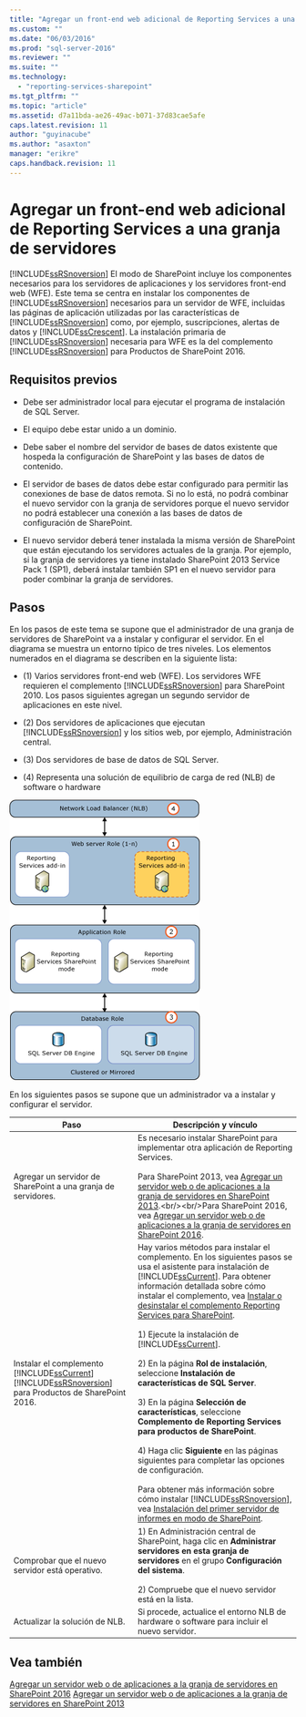 ```yaml
---
title: "Agregar un front-end web adicional de Reporting Services a una granja de servidores | Microsoft Docs"
ms.custom: ""
ms.date: "06/03/2016"
ms.prod: "sql-server-2016"
ms.reviewer: ""
ms.suite: ""
ms.technology: 
  - "reporting-services-sharepoint"
ms.tgt_pltfrm: ""
ms.topic: "article"
ms.assetid: d7a11bda-ae26-49ac-b071-37d83cae5afe
caps.latest.revision: 11
author: "guyinacube"
ms.author: "asaxton"
manager: "erikre"
caps.handback.revision: 11
---
```

# Agregar un front-end web adicional de Reporting Services a una granja de servidores
  [!INCLUDE[ssRSnoversion](../../includes/ssrsnoversion-md.md)] El modo de SharePoint incluye los componentes necesarios para los servidores de aplicaciones y los servidores front-end web (WFE). Este tema se centra en instalar los componentes de [!INCLUDE[ssRSnoversion](../../includes/ssrsnoversion-md.md)] necesarios para un servidor de WFE, incluidas las páginas de aplicación utilizadas por las características de [!INCLUDE[ssRSnoversion](../../includes/ssrsnoversion-md.md)] como, por ejemplo, suscripciones, alertas de datos y [!INCLUDE[ssCrescent](../../includes/sscrescent-md.md)]. La instalación primaria de [!INCLUDE[ssRSnoversion](../../includes/ssrsnoversion-md.md)] necesaria para WFE es la del complemento [!INCLUDE[ssRSnoversion](../../includes/ssrsnoversion-md.md)] para Productos de SharePoint 2016.  
  
## Requisitos previos  
  
-   Debe ser administrador local para ejecutar el programa de instalación de SQL Server.  
  
-   El equipo debe estar unido a un dominio.  
  
-   Debe saber el nombre del servidor de bases de datos existente que hospeda la configuración de SharePoint y las bases de datos de contenido.  
  
-   El servidor de bases de datos debe estar configurado para permitir las conexiones de base de datos remota.  Si no lo está, no podrá combinar el nuevo servidor con la granja de servidores porque el nuevo servidor no podrá establecer una conexión a las bases de datos de configuración de SharePoint.  
  
-   El nuevo servidor deberá tener instalada la misma versión de SharePoint que están ejecutando los servidores actuales de la granja. Por ejemplo, si la granja de servidores ya tiene instalado SharePoint 2013 Service Pack 1 (SP1), deberá instalar también SP1 en el nuevo servidor para poder combinar la granja de servidores.  
  
## Pasos  
 En los pasos de este tema se supone que el administrador de una granja de servidores de SharePoint va a instalar y configurar el servidor. En el diagrama se muestra un entorno típico de tres niveles. Los elementos numerados en el diagrama se describen en la siguiente lista:  
  
-   (1) Varios servidores front-end web (WFE). Los servidores WFE requieren el complemento [!INCLUDE[ssRSnoversion](../../includes/ssrsnoversion-md.md)] para SharePoint 2010. Los pasos siguientes agregan un segundo servidor de aplicaciones en este nivel.  
  
-   (2) Dos servidores de aplicaciones que ejecutan [!INCLUDE[ssRSnoversion](../../includes/ssrsnoversion-md.md)] y los sitios web, por ejemplo, Administración central.  
  
-   (3) Dos servidores de base de datos de SQL Server.  
  
-   (4) Representa una solución de equilibrio de carga de red (NLB) de software o hardware  
  
 ![Add SSRS to a new SharePoint WFE](../../reporting-services/install-windows/media/rs-sharepointscale-wfe.gif "Add SSRS to a new SharePoint WFE")  
  
 En los siguientes pasos se supone que un administrador va a instalar y configurar el servidor.  
  
|Paso|Descripción y vínculo|  
|----------|--------------------------|  
|Agregar un servidor de SharePoint a una granja de servidores.|Es necesario instalar SharePoint para implementar otra aplicación de Reporting Services.<br/><br/>Para SharePoint 2013, vea [Agregar un servidor web o de aplicaciones a la granja de servidores en SharePoint 2013](https://technet.microsoft.com/library/cc261752(v=office.15).aspx).<br/><br/>Para SharePoint 2016, vea [Agregar un servidor web o de aplicaciones a la granja de servidores en SharePoint 2016](https://technet.microsoft.com/library/cc261752(v=office.16).aspx).|  
|Instalar el complemento [!INCLUDE[ssCurrent](../../includes/sscurrent-md.md)] [!INCLUDE[ssRSnoversion](../../includes/ssrsnoversion-md.md)] para Productos de SharePoint 2016.|Hay varios métodos para instalar el complemento. En los siguientes pasos se usa el asistente para instalación de [!INCLUDE[ssCurrent](../../includes/sscurrent-md.md)]. Para obtener información detallada sobre cómo instalar el complemento, vea [Instalar o desinstalar el complemento Reporting Services para SharePoint](../../reporting-services/install-windows/install-or-uninstall-the-reporting-services-add-in-for-sharepoint.md).<br /><br /> 1) Ejecute la instalación de [!INCLUDE[ssCurrent](../../includes/sscurrent-md.md)].<br /><br /> 2) En la página **Rol de instalación**, seleccione **Instalación de características de SQL Server**.<br /><br /> 3) En la página **Selección de características**, seleccione **Complemento de Reporting Services para productos de SharePoint**.<br /><br /> 4) Haga clic **Siguiente** en las páginas siguientes para completar las opciones de configuración.<br /><br/>Para obtener más información sobre cómo instalar [!INCLUDE[ssRSnoversion](../../includes/ssrsnoversion-md.md)], vea [Instalación del primer servidor de informes en modo de SharePoint](http://msdn.microsoft.com/es-es/b29d0f45-0068-4c84-bd7e-5b8a9cd1b538).|  
|Comprobar que el nuevo servidor está operativo.|1) En Administración central de SharePoint, haga clic en **Administrar servidores en esta granja de servidores** en el grupo **Configuración del sistema**.<br /><br /> 2) Compruebe que el nuevo servidor está en la lista.|  
|Actualizar la solución de NLB.|Si procede, actualice el entorno NLB de hardware o software para incluir el nuevo servidor.|  
  
## Vea también  
[Agregar un servidor web o de aplicaciones a la granja de servidores en SharePoint 2016](https://technet.microsoft.com/library/cc261752(v=office.16).aspx)  
[Agregar un servidor web o de aplicaciones a la granja de servidores en SharePoint 2013](https://technet.microsoft.com/library/cc261752(v=office.15).aspx)
  
  